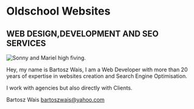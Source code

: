 # Oldschool Websites
## WEB DESIGN,DEVELOPMENT AND SEO SERVICES

![Sonny and Mariel high fiving.](https://www.facebook.com/photo/?fbid=601737626688465&set=a.135597129969186)

Hey, my name is Bartosz Wais, I am a Web Developer with more than 20 years of 
expertise in websites creation and Search Engine Optimisation. 

I work with agencies but also directly with Clients.

Bartosz Wais bartoszwais@yahoo.com
